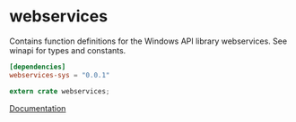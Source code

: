 # webservices #
Contains function definitions for the Windows API library webservices. See winapi for types and constants.

```toml
[dependencies]
webservices-sys = "0.0.1"
```

```rust
extern crate webservices;
```

[Documentation](https://retep998.github.io/doc/webservices/)
